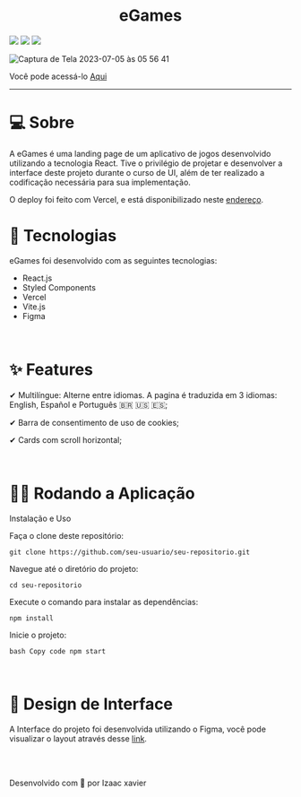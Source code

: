 
<h1 align="center">eGames</h1>
           
 
![](https://img.shields.io/badge/L%C3%ADngua-Portugu%C3%AAs-orange.svg)  ![](https://img.shields.io/badge/Idioma-Espa%C3%B1ol-brightgreen.svg)
![](https://img.shields.io/badge/Language-English-blue.svg)





![Captura de Tela 2023-07-05 às 05 56 41](https://github.com/Izaacxavier/CheckSpeechAi/assets/105816549/94f5dde5-b21b-43b8-8975-88a15f522200)

Você pode acessá-lo [Aqui](https://egames-nine.vercel.app/)



<hr>

# 💻 Sobre
 
A eGames é uma landing page de um aplicativo de jogos desenvolvido utilizando a tecnologia React. Tive o privilégio de projetar e desenvolver a interface deste projeto durante o curso de UI, além de ter realizado a codificação necessária para sua implementação.

O deploy foi feito com Vercel, e está disponibilizado neste [endereço](https://egames-nine.vercel.app/).
<br>

# 🚀 Tecnologias

eGames foi desenvolvido com as seguintes tecnologias:

- React.js
- Styled Components
- Vercel
- Vite.js
- Figma
<br>

# ✨ Features

 ✔ Multilíngue: Alterne entre idiomas. A pagina é traduzida em 3 idiomas: English, Español e Português 🇧🇷 🇺🇸 🇪🇸;

 ✔ Barra de consentimento de uso de cookies;
 
 ✔ Cards com scroll horizontal;

<br>


# 👨‍💻 Rodando a Aplicação

Instalação e Uso

Faça o clone deste repositório:

`git clone https://github.com/seu-usuario/seu-repositorio.git`

Navegue até o diretório do projeto:


`cd seu-repositorio`

Execute o comando para instalar as dependências:

`npm install`

Inicie o projeto:

`bash
Copy code
npm start`

<br>

# 🎨 Design de Interface

A Interface do projeto foi desenvolvida utilizando o Figma, você pode visualizar o layout através desse [link](https://www.figma.com/file/jpm0xPL9gqrBF2DfX5lKmy/eGames-LP-(Izaac-Xavier)?type=design&node-id=503%3A7968&mode=design&t=3m9Hf2g02cp6Q41u-1).

<br>
<br>
    
    
Desenvolvido com 💜 por Izaac xavier 

